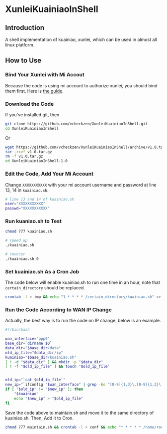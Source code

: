 # XunleiKuainiaoInShell

## Introduction

A shell implementation of kuainiao, xunlei, which can be used in almost all linux platform.

## How to Use

### Bind Your Xunlei with Mi Accout

Because the code is using mi account to authorize xunlei, you should bind them first. Here is [the guide](https://www.crsky.com/zixun/34451.html).

### Download the Code

If you've installed git, then

```bash
git clone https://github.com/vcheckzen/XunleiKuainiaoInShell.git
cd XunleiKuainiaoInShell
```
Or

```bash
wget https://github.com/vcheckzen/XunleiKuainiaoInShell/archive/v1.0.tar.gz
tar -zxvf v1.0.tar.gz
rm -f v1.0.tar.gz
cd XunleiKuainiaoInShell-1.0
```

### Edit the Code, Add Your Mi Account

Change `XXXXXXXXXXX` with your mi account username and password at line 13, 14 in `kuainiao.sh`.

```bash
# line 13 and 14 of kuainiao.sh
user="XXXXXXXXXXX"
passwd="XXXXXXXXXXX"
```

### Run kuaniao.sh to Test

```bash
chmod 777 kuainiao.sh

# speed up
./kuainiao.sh

# revocer
./kuainiao.sh 0
```

### Set kuainiao.sh As a Cron Job

The code below will enable kuainiao.sh to run one time in an hour, note that `certain_directory` should be replaced.

```bash
crontab -l > tmp && echo "1 * * * * /certain_directory/kuainiao.sh" >> conf && crontab tmp && rm -f tmp
```

### Run the Code According to WAN IP Change

Actually, the best way is to run the code on IP change, below is an example.

```bash
#!/bin/bash

wan_interface="ppp0"
base_dir=`dirname $0`
data_dir="$base_dir/data"
old_ip_file="$data_dir/ip"
kuainiao="$base_dir/kuainiao.sh"
[ ! -d "$data_dir" ] && mkdir -p "$data_dir"
[ ! -f "$old_ip_file" ] && touch "$old_ip_file"


old_ip="`cat $old_ip_file`"
new_ip="`ifconfig "$wan_interface" | grep -Eo "[0-9]{1,3}\.[0-9]{1,3}\.[0-9]{1,3}\.[0-9]{1,3}" | head -1`"
if [ "$old_ip" != "$new_ip" ]; then
    "$kuainiao"
    echo "$new_ip" > "$old_ip_file"
fi
```

Save the code above to maintain.sh and move it to the same directory of kuainiao.sh. Then, Add it to Cron.

```bash
chmod 777 maintain.sh && crontab -l > conf && echo "* * * * * /home/root/kuainiao/maintain.sh" >> conf && crontab conf && rm -f conf
```